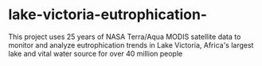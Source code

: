 # lake-victoria-eutrophication-
This project uses 25 years of NASA Terra/Aqua MODIS satellite data to monitor and analyze eutrophication trends in Lake Victoria, Africa's largest lake and vital water source for over 40 million people
